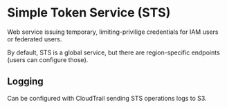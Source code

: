 # Simple Token Service (STS)

Web service issuing temporary, limiting-privilige credentials for IAM users or federated users.

By default, STS is a global service, but there are region-specific endpoints (users can configure those).

## Logging
Can be configured with CloudTrail sending STS operations logs to S3.
